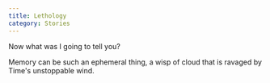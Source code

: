 ```yaml
---
title: Lethology
category: Stories
---
```


Now what was I going to tell you?

Memory can be such an ephemeral thing, a wisp of cloud that is ravaged
by Time's unstoppable wind.


